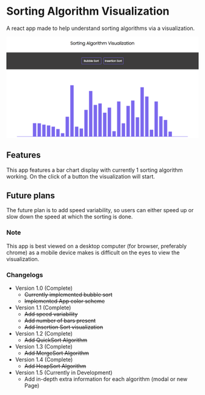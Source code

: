 # Sorting Algorithm Visualization
A react app made to help understand sorting algorithms via a visualization.

![app preview image](./images/app-preview.png)

## Features
This app features a bar chart display with currently 1 sorting algorithm working. On the click of a button the visualization will start.

## Future plans
The future plan is to add speed variability, so users can either speed up or slow down the speed at which the sorting is done.

### Note
This app is best viewed on a desktop computer (for browser, preferably chrome) as a mobile device makes is difficult on the eyes to view the visualization.

### Changelogs
- Version 1.0 (Complete)
     - ~~Currently implemented bubble sort~~
     - ~~Implemented App color scheme~~
- Version 1.1 (Complete)
     - ~~Add speed variability~~
     - ~~Add number of bars present~~
     - ~~Add Insertion Sort visualization~~
- Version 1.2 (Complete)
     - ~~Add QuickSort Algorithm~~
- Version 1.3 (Complete)
     - ~~Add MergeSort Algorithm~~
- Version 1.4 (Complete)
     - ~~Add HeapSort Algorithm~~
- Version 1.5 (Currently in Development)
     - Add in-depth extra information for each algorithm (modal or new Page)